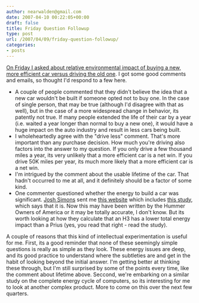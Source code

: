 ```yaml
---
author: nearwalden@gmail.com
date: 2007-04-10 00:22:05+00:00
draft: false
title: Friday Question Followup
type: post
url: /2007/04/09/friday-question-followup/
categories:
- posts
---
```


[On Friday I asked about relative environmental impact of buying a new, more efficient car versus driving the old one](http://blogs.sun.com/enviro/entry/friday_eco_question).  I got some good comments and emails, so thought I'd respond to a few here.



  * A couple of people commented that they didn't believe the idea that a new car wouldn't be built if someone opted not to buy one.  In the case of single person, that may be true (although I'd disagree with that as well), but in the case of a more widespread change in behavior, its patently not true.  If many people extended the life of their car by a year (i.e. waited a year longer than normal to buy a new one), it would have a huge impact on the auto industry and result in less cars being built.
  * I wholeheartedly agree with the "drive less" comment.  That's more important than any purchase decision.  How much you're driving also factors into the answer to my question.  If you only drive a few thousand miles a year, its very unlikely that a more efficient car is a net win.  If you drive 50K miles per year, its much more likely that a more efficient car is a net win.
  * I'm intrigued by the comment about the usable lifetime of the car.  That hadn't occurred to me at all, and it definitely should be a factor of some kind.
  * One commenter questioned whether the energy to build a car was significant.  [Josh Simons](http://blogs.sun.com/simons/) sent me [this website](http://cnwmr.com/nss-folder/automotiveenergy/) which includes [this study](http://cnwmr.com/nss-folder/automotiveenergy/DUST%20PDF%20VERSION.pdf), which says that it is.  Now this may have been written by the Hummer Owners of America or it may be totally accurate, I don't know. But its worth looking at how they calculate that an H3 has a lower total energy impact than a Prius (yes, you read that right - read the study).  






A couple of reasons that this kind of intellectual experimentation is useful for me.  First, its a good reminder that none of these seemingly simple questions is really as simple as they look.  These energy issues are deep, and its good practice to understand where the subtleties are and get in the habit of looking beyond the initial answer.  I'm getting better at thinking these through, but I'm still surprised by some of the points every time, like the comment about lifetime above.  Seccond, we're embarking on a similar study on the complete energy cycle of computers, so its interesting for me to look at another complex product.  More to come on this over the next few quarters.



